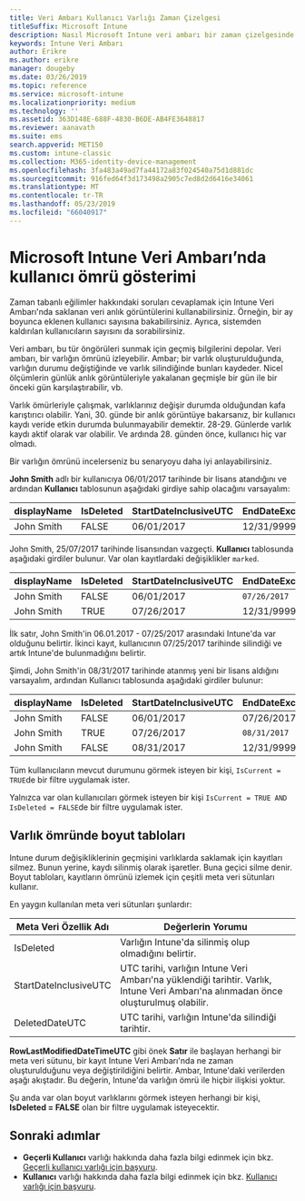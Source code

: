 ```yaml
---
title: Veri Ambarı Kullanıcı Varlığı Zaman Çizelgesi
titleSuffix: Microsoft Intune
description: Nasıl Microsoft Intune veri ambarı bir zaman çizelgesinde kullanıcıları temsil öğrenin.
keywords: Intune Veri Ambarı
author: Erikre
ms.author: erikre
manager: dougeby
ms.date: 03/26/2019
ms.topic: reference
ms.service: microsoft-intune
ms.localizationpriority: medium
ms.technology: ''
ms.assetid: 363D148E-688F-4830-B6DE-AB4FE3648817
ms.reviewer: aanavath
ms.suite: ems
search.appverid: MET150
ms.custom: intune-classic
ms.collection: M365-identity-device-management
ms.openlocfilehash: 3fa483a49ad7fa44172a83f024540a75d1d881dc
ms.sourcegitcommit: 916fed64f3d173498a2905c7ed8d2d6416e34061
ms.translationtype: MT
ms.contentlocale: tr-TR
ms.lasthandoff: 05/23/2019
ms.locfileid: "66040917"
---
```

# <a name="user-lifetime-representation-in-the-microsoft-intune-data-warehouse"></a>Microsoft Intune Veri Ambarı’nda kullanıcı ömrü gösterimi

Zaman tabanlı eğilimler hakkındaki soruları cevaplamak için Intune Veri Ambarı'nda saklanan veri anlık görüntülerini kullanabilirsiniz. Örneğin, bir ay boyunca eklenen kullanıcı sayısına bakabilirsiniz. Ayrıca, sistemden kaldırılan kullanıcıların sayısını da sorabilirsiniz.

Veri ambarı, bu tür öngörüleri sunmak için geçmiş bilgilerini depolar. Veri ambarı, bir varlığın ömrünü izleyebilir. Ambar; bir varlık oluşturulduğunda, varlığın durumu değiştiğinde ve varlık silindiğinde bunları kaydeder. Nicel ölçümlerin günlük anlık görüntüleriyle yakalanan geçmişle bir gün ile bir önceki gün karşılaştırabilir, vb.

Varlık ömürleriyle çalışmak, varlıklarınız değişir durumda olduğundan kafa karıştırıcı olabilir. Yani, 30. günde bir anlık görüntüye bakarsanız, bir kullanıcı kaydı veride etkin durumda bulunmayabilir demektir. 28-29. Günlerde varlık kaydı aktif olarak var olabilir. Ve ardında 28. günden önce, kullanıcı hiç var olmadı.

Bir varlığın ömrünü incelerseniz bu senaryoyu daha iyi anlayabilirsiniz.

**John Smith** adlı bir kullanıcıya 06/01/2017 tarihinde bir lisans atandığını ve ardından **Kullanıcı** tablosunun aşağıdaki girdiye sahip olacağını varsayalım: 
 
| displayName | IsDeleted | StartDateInclusiveUTC | EndDateExclusiveUTC | IsCurrent 
| -- | -- | -- | -- | -- |
| John Smith | FALSE | 06/01/2017 | 12/31/9999 | TRUE
 
John Smith, 25/07/2017 tarihinde lisansından vazgeçti. **Kullanıcı** tablosunda aşağıdaki girdiler bulunur. Var olan kayıtlardaki değişiklikler `marked`. 

| displayName | IsDeleted | StartDateInclusiveUTC | EndDateExclusiveUTC | IsCurrent 
| -- | -- | -- | -- | -- |
| John Smith | FALSE | 06/01/2017 | `07/26/2017` | `FALSE` 
| John Smith | TRUE | 07/26/2017 | 12/31/9999 | TRUE 

İlk satır, John Smith'in 06.01.2017 - 07/25/2017 arasındaki Intune'da var olduğunu belirtir. İkinci kayıt, kullanıcının 07/25/2017 tarihinde silindiği ve artık Intune'de bulunmadığını belirtir.

Şimdi, John Smith'in 08/31/2017 tarihinde atanmış yeni bir lisans aldığını varsayalım, ardından Kullanıcı tablosunda aşağıdaki girdiler bulunur:
 
| displayName | IsDeleted | StartDateInclusiveUTC | EndDateExclusiveUTC | IsCurrent 
| -- | -- | -- | -- | -- |
| John Smith | FALSE | 06/01/2017 | 07/26/2017 | FALSE 
| John Smith | TRUE | 07/26/2017 | `08/31/2017` | `FALSE` 
| John Smith | FALSE | 08/31/2017 | 12/31/9999 | TRUE 
 
Tüm kullanıcıların mevcut durumunu görmek isteyen bir kişi, `IsCurrent = TRUE`de bir filtre uygulamak ister. 
 
Yalnızca var olan kullanıcıları görmek isteyen bir kişi `IsCurrent = TRUE AND IsDeleted = FALSE`de bir filtre uygulamak ister.

## <a name="dimension-tables-in-the-entity-lifetime"></a>Varlık ömründe boyut tabloları

Intune durum değişikliklerinin geçmişini varlıklarda saklamak için kayıtları silmez. Bunun yerine, kaydı silinmiş olarak işaretler. Buna geçici silme denir. Boyut tabloları, kayıtların ömrünü izlemek için çeşitli meta veri sütunları kullanır. 

En yaygın kullanılan meta veri sütunları şunlardır: 

| Meta Veri Özellik Adı  | Değerlerin Yorumu |
|--|--|
| IsDeleted | Varlığın Intune'da silinmiş olup olmadığını belirtir. |
| StartDateInclusiveUTC  | UTC tarihi, varlığın Intune Veri Ambarı'na yüklendiği tarihtir. Varlık, Intune Veri Ambarı'na alınmadan önce oluşturulmuş olabilir. |
| DeletedDateUTC  | UTC tarihi, varlığın Intune'da silindiği tarihtir. |  

**RowLastModifiedDateTimeUTC** gibi önek **Satır** ile başlayan herhangi bir meta veri sütunu, bir kayıt Intune Veri Ambarı'nda ne zaman oluşturulduğunu veya değiştirildiğini belirtir. Ambar, Intune'daki verilerden aşağı akıştadır. Bu değerin, Intune'da varlığın ömrü ile hiçbir ilişkisi yoktur.  
 
Şu anda var olan boyut varlıklarını görmek isteyen herhangi bir kişi, **IsDeleted = FALSE** olan bir filtre uygulamak isteyecektir.

## <a name="next-steps"></a>Sonraki adımlar

 - **Geçerli Kullanıcı** varlığı hakkında daha fazla bilgi edinmek için bkz. [Geçerli kullanıcı varlığı için başvuru](reports-ref-current-user.md).
 - **Kullanıcı** varlığı hakkında daha fazla bilgi edinmek için bkz. [Kullanıcı varlığı için başvuru](reports-ref-user.md).
